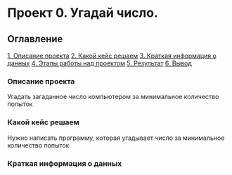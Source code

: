 # Проект 0. Угадай число.

## Оглавление
[1. Описание проекта]()
[2. Какой кейс решаем]()
[3. Краткая информация о данных]()
[4. Этапы работы над проектом]()
[5.  Результат]()
[6. Вывод]()

### Описание проекта
Угадать загаданное число компьютером за минимальное количество попыток

### Какой кейс решаем
Нужно написать программу, которая угадывает число за минимальное количество попыток

### Краткая информация о данных
